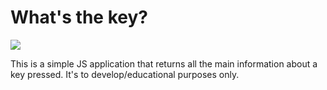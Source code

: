 # What's the key?
<img src="https://tomipasin.com/key/image/key.png">

This is a simple JS application that returns all the main information about a key pressed. 
It's to develop/educational purposes only.
